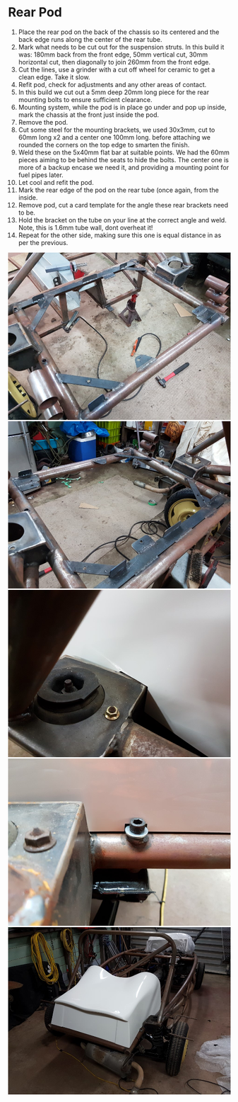 Rear Pod
===

1.	Place the rear pod on the back of the chassis so its centered and the back edge runs along the center of the rear tube.
2.	Mark what needs to be cut out for the suspension struts. In this build it was:
 180mm back from the front edge, 50mm vertical cut, 30mm horizontal cut, then diagonally to join 260mm from the front edge.
3.	Cut the lines, use a grinder with a cut off wheel for ceramic to get a clean edge. Take it slow.
4.	Refit pod, check for adjustments and any other areas of contact.
5.	In this build we cut out  a 5mm deep 20mm long piece for the rear mounting bolts to ensure sufficient clearance.
6.	Mounting system, while the pod is in place go under and pop up inside, mark the chassis at the front just inside the pod.
7.	Remove the pod. 
8.	Cut some steel for the mounting brackets, we used 30x3mm, cut to 60mm long x2 and a center one 100mm long. before attaching we rounded the corners on the top edge to smarten the finish.
9.	Weld these on the 5x40mm flat bar at suitable points. We had the 60mm pieces aiming to be behind the seats to hide the bolts. The center one is more of a backup encase we need it, and providing a mounting point for fuel pipes later.
10.	Let cool and refit the pod. 
11.	Mark the rear edge of the pod on the rear tube (once again, from the inside. 
12.	Remove pod, cut a card template for the angle these rear brackets need to be.
13.	Hold the bracket on the tube on your line at the correct angle and weld. Note, this is 1.6mm tube wall, dont overheat it!
14.	Repeat for the other side, making sure this one is equal distance in as per the previous.

![Welded Tabs](../images/20160723_170721.jpg)
![Welded tabs](../images/20160723_170730.jpg)
![Side Fitment](../images/20160710_180856.jpg)
![Bolt cutout](../images/20160710_180914.jpg)
![Fitted](../images/20160710_180837.jpg)

